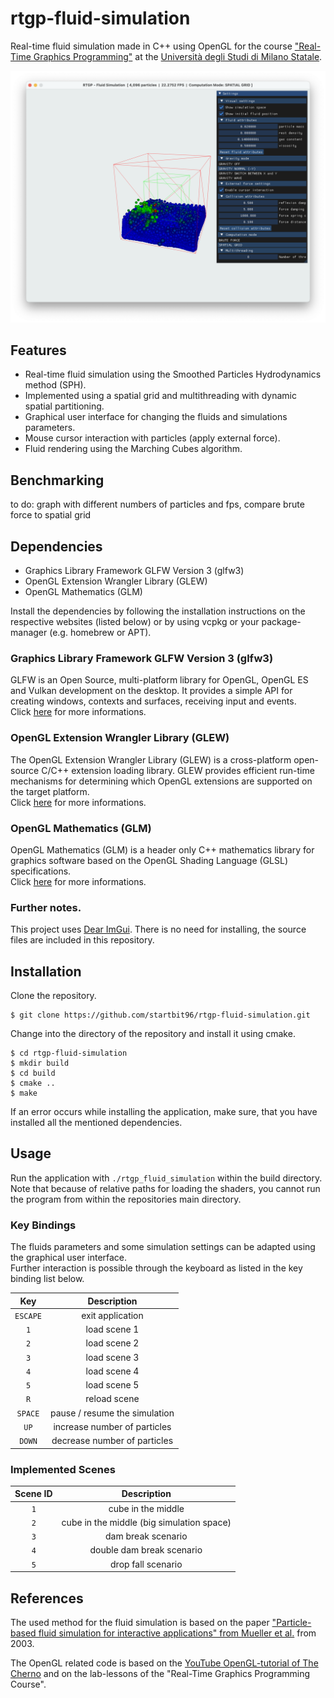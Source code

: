# rtgp-fluid-simulation
Real-time fluid simulation made in C++ using OpenGL for the course ["Real-Time Graphics Programming"](https://www.unimi.it/en/education/degree-programme-courses/2023/real-time-graphics-programming) at the [Università degli Studi di Milano Statale](https://www.unimi.it/en).

![example screenshot](./assets/20230612_screenshot.png)

## Features
* Real-time fluid simulation using the Smoothed Particles Hydrodynamics method (SPH).
* Implemented using a spatial grid and multithreading with dynamic spatial partitioning.
* Graphical user interface for changing the fluids and simulations parameters.
* Mouse cursor interaction with particles (apply external force).
* Fluid rendering using the Marching Cubes algorithm.

## Benchmarking
to do: graph with different numbers of particles and fps, compare brute force to spatial grid

## Dependencies

* Graphics Library Framework GLFW Version 3 (glfw3)  
* OpenGL Extension Wrangler Library (GLEW)  
* OpenGL Mathematics (GLM)

Install the dependencies by following the installation instructions on the respective websites (listed below) or by using vcpkg or your package-manager (e.g. homebrew or APT).

### Graphics Library Framework GLFW Version 3 (glfw3)
GLFW is an Open Source, multi-platform library for OpenGL, OpenGL ES and Vulkan development on the desktop. It provides a simple API for creating windows, contexts and surfaces, receiving input and events.  
Click [here](https://www.glfw.org/) for more informations.

### OpenGL Extension Wrangler Library (GLEW)
The OpenGL Extension Wrangler Library (GLEW) is a cross-platform open-source C/C++ extension loading library. GLEW provides efficient run-time mechanisms for determining which OpenGL extensions are supported on the target platform.  
Click [here](https://glew.sourceforge.net/) for more informations.

### OpenGL Mathematics (GLM)
OpenGL Mathematics (GLM) is a header only C++ mathematics library for graphics software based on the OpenGL Shading Language (GLSL) specifications.  
Click [here](https://github.com/g-truc/glm) for more informations.

### Further notes.
This project uses [Dear ImGui](https://github.com/ocornut/imgui). There is no need for installing, the source files are included in this repository.  

## Installation

Clone the repository.  

```
$ git clone https://github.com/startbit96/rtgp-fluid-simulation.git
```

Change into the directory of the repository and install it using cmake.

```
$ cd rtgp-fluid-simulation  
$ mkdir build  
$ cd build  
$ cmake ..  
$ make  
```

If an error occurs while installing the application, make sure, that you have installed all the mentioned dependencies.

## Usage

Run the application with `./rtgp_fluid_simulation` within the build directory.  
Note that because of relative paths for loading the shaders, you cannot run the program from within the repositories main directory.

### Key Bindings
The fluids parameters and some simulation settings can be adapted using the graphical user interface.  
Further interaction is possible through the keyboard as listed in the key binding list below.  

| Key | Description |
| :---: | :---: |
| `ESCAPE` | exit application |
| `1` | load scene 1 |
| `2` | load scene 2 |
| `3` | load scene 3 |
| `4` | load scene 4 |
| `5` | load scene 5 |
| `R` | reload scene |
| `SPACE` | pause / resume the simulation |
| `UP` | increase number of particles |
| `DOWN` | decrease number of particles |

### Implemented Scenes

| Scene ID | Description |
| :---: | :---: |
| `1` | cube in the middle |
| `2` | cube in the middle (big simulation space) |
| `3` | dam break scenario |
| `4` | double dam break scenario |
| `5` | drop fall scenario |

## References
The used method for the fluid simulation is based on the paper ["Particle-based fluid simulation for interactive applications" from Mueller et al.](https://dl.acm.org/doi/10.5555/846276.846298) from 2003.  

The OpenGL related code is based on the [YouTube OpenGL-tutorial of The Cherno](https://www.youtube.com/playlist?list=PLlrATfBNZ98foTJPJ_Ev03o2oq3-GGOS2) and on the lab-lessons of the "Real-Time Graphics Programming Course".